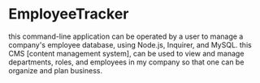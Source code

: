 # EmployeeTracker
this command-line application can be operated by a user to manage a company's employee database, using Node.js, Inquirer, and MySQL. this CMS [content management system], can be used to view and manage departments, roles, and employees in my company so that one can be organize and plan business.
